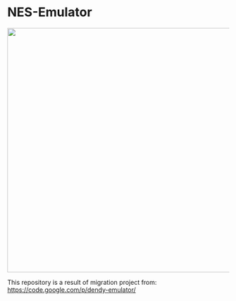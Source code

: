 NES-Emulator
============

[<img src="https://cloud.githubusercontent.com/assets/5678034/9976838/eb1776b6-5ef8-11e5-96c2-6ce696620069.png" width="861" height="556"/>](https://cloud.githubusercontent.com/assets/5678034/9976838/eb1776b6-5ef8-11e5-96c2-6ce696620069.png?raw=true "OSCES BSP")

This repository is a result of migration project from: https://code.google.com/p/dendy-emulator/

